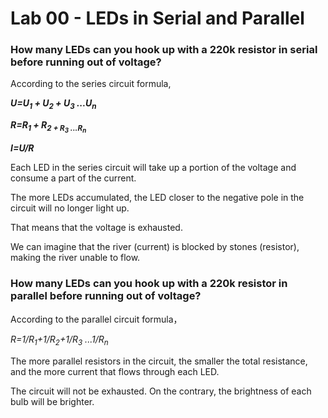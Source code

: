 # Lab 00 - LEDs in Serial and Parallel

### How many LEDs can you hook up with a 220k resistor in serial before running out of voltage?

According to the series circuit formula,


***U=U<sub>1</sub> + U<sub>2</sub> + U<sub>3</sub> ...U<sub>n</sub>***

***R=R<sub>1</sub> + R<sub>2</sub2> + R<sub>3</sub> ...R<sub>n</sub>***

***I=U/R***


Each LED in the series circuit will take up a portion of the voltage and consume a part of the current. 

The more LEDs accumulated, the LED closer to the negative pole in the circuit will no longer light up.

That means that the voltage is exhausted.

We can imagine that the river (current) is blocked by stones (resistor), making the river unable to flow.



### How many LEDs can you hook up with a 220k resistor in parallel before running out of voltage?

According to the parallel circuit formula，

*R=1/R<sub>1</sub>+1/R<sub>2</sub>+1/R<sub>3</sub> ...1/R<sub>n</sub>*

The more parallel resistors in the circuit, the smaller the total resistance, and the more current that flows through each LED.

The circuit will not be exhausted. On the contrary, the brightness of each bulb will be brighter.


